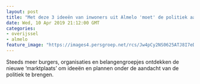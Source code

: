 ```yaml
---
layout: post
title: "Met deze 3 ideeën van inwoners uit Almelo 'moet' de politiek aan de slag"
date: Wed, 10 Apr 2019 21:12:00 GMT
categories: 
- overijssel 
- almelo 
feature_image: "https://images4.persgroep.net/rcs/Jw4pCy2NS0625ATJ8I7eDrQ1jJU/diocontent/145288505/_fitwidth/400/?appId=21791a8992982cd8da851550a453bd7f&quality=0.7"
---
```


Steeds meer burgers, organisaties en belangengroepjes ontdekken de nieuwe ‘marktplaats’ om ideeën en plannen onder de aandacht van de politiek te brengen.

